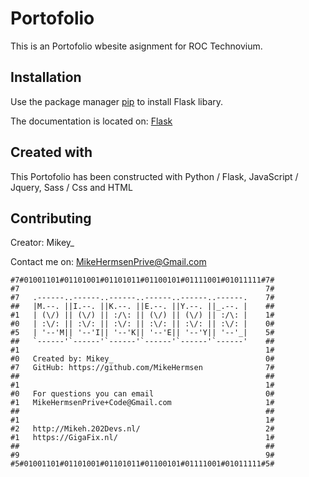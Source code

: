 
# Portofolio

This is an Portofolio wbesite asignment for ROC Technovium.

## Installation

Use the package manager [pip](https://pip.pypa.io/en/stable/) to install Flask libary.

The documentation is located on:
[Flask](https://flask.palletsprojects.com/en/1.1.x/installation/)


## Created with

This Portofolio has been constructed with 
Python / Flask, JavaScript / Jquery, Sass / Css and HTML

## Contributing
Creator: Mikey_


Contact me on:
MikeHermsenPrive@Gmail.com




	#7#01001101#01101001#01101011#01100101#01111001#01011111#7#
	#7                                                       7#
	#7   .------..------..------..------..------..------.    7#
	##   |M.--. ||I.--. ||K.--. ||E.--. ||Y.--. ||_.--. |    ##
	#1   | (\/) || (\/) || :/\: || (\/) || (\/) || :/\: |    1#
	#0   | :\/: || :\/: || :\/: || :\/: || :\/: || :\/: |    0#
	#5   | '--'M|| '--'I|| '--'K|| '--'E|| '--'Y|| '--'_|    5#
	##   `------'`------'`------'`------'`------'`------'    ##
	#1                                                       1#
	#0   Created by: Mikey_                                  0#
	#7   GitHub: https://github.com/MikeHermsen              7#
	##                                                       ##
	#1                                                       1#
	#0   For questions you can email                         0#
	#1   MikeHermsenPrive+Code@Gmail.com                     1#
	##                                                       ##
	#1                                                       1#
	#2   http://Mikeh.202Devs.nl/                            2#
	#1   https://GigaFix.nl/                                 1#
	##                                                       ##
	#9                                                       9#
	#5#01001101#01101001#01101011#01100101#01111001#01011111#5#
